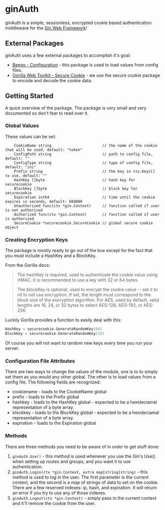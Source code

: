ginAuth
========

ginAuth is a simple, sessionless, encrypted cookie based authentication middleware for the 
[Gin Web Framework](https://github.com/gin-gonic/gin)!

## External Packages

ginAuth uses a few external packages to accomplish it's goal:

* [Beego - Configuration](http://beego.me/docs/module/config.md) - 
this package is used to load values from config files.
* [Gorilla Web Toolkit - Secure Cookie](http://www.gorillatoolkit.org/pkg/securecookie) -  we use the 
secure cookie package to encode and decode the cookie data.

## Getting Started
A quick overview of the package.  The package is very small and very documented so don't fear to read over it.

### Global Values
These values can be set:

    	CookieName string                       // the name of the cookie that will be used, default: "token"
    	ConfigPath string                       // path to config file, default: ""
    	ConfigType string                       // type of config file, default: "ini"
    	Prefix string                           // the key in ctx.Keys[] to use, default: ""
    	HashKey []byte                          // hash key for securecookie
    	BlockKey []byte                         // block key for securecookie
    	Expiration int64                        // time until the cookie expires in seconds, default: 604800
    	Unauthorized func(ctx *gin.Context)     // function called if user is not authorized
    	Authorized func(ctx *gin.Context)       // function called if user is authorized
    	SecureCookie *securecookie.SecureCookie // global secure cookie object

### Creating Encryption Keys
The package is mostly ready to go out of the box except for the fact that you must include a HashKey and a BlockKey.

From the Gorilla docs:

>The hashKey is required, used to authenticate the cookie value using HMAC. It is recommended to use a key with 32 or 
64 bytes.
>
>The blockKey is optional, used to encrypt the cookie value -- set it to nil to not use encryption. If set, the length 
must correspond to the block size of the encryption algorithm. For AES, used by default, valid lengths are 16, 24, or 
32 bytes to select AES-128, AES-192, or AES-256.

Luckily Gorilla provides a function to easily deal with this:

```go
HashKey = securecookie.GenerateRandomKey(64)
BlockKey = securecookie.GenerateRandomKey(32)
```

Of course you will not want to random new keys every time you run your server.


### Configuration File Attributes
There are two ways to change the values of the module, one is to to simply set them as you would any other global.
The other is to load values from a config file.  The following fields are recognized:

* cookiename - loads to the CookieName global
* prefix - loads to the Prefix global
* hashkey - loads to the HashKey global - expected to be a hexideciamal representation of a byte array.
* blockkey - loads to the BlockKey global - expected to be a hexideciamal representation of a byte array.
* expiration - loads to the Expiration global

### Methods
There are three methods you need to be aware of in order to get stuff done:

1. `ginAuth.Use()` - this method is used whenever you use the Gin's Use() when setting up routes and groups, and you 
want it to use authentication.
2. `ginAuth.Login(ctx *gin.Context, extra map[string]string)` - this method is used to log in the user.  The first
parameter is the current context, and the second is a map of strings of data to set on the cookie.  There are a few
reserved indexes: ip, hash, and expiration.  It will return an error if you try to use any of those indexes.
3. `ginAuth.Logout(ctx *gin.Context)` - simply pass in the current context and it'll remove the cookie from the user.
